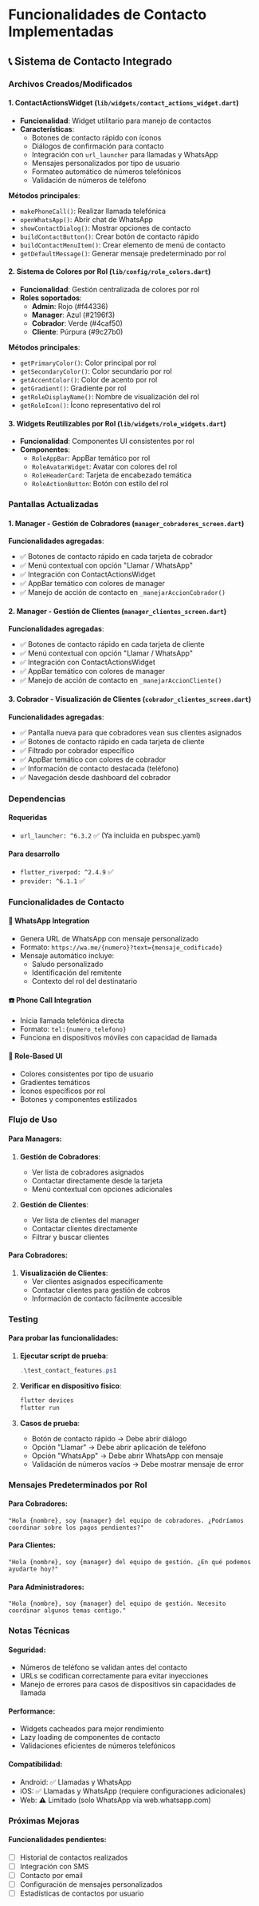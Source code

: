 # Funcionalidades de Contacto Implementadas

## 📞 Sistema de Contacto Integrado

### Archivos Creados/Modificados

#### 1. ContactActionsWidget (`lib/widgets/contact_actions_widget.dart`)
- **Funcionalidad**: Widget utilitario para manejo de contactos
- **Características**:
  - Botones de contacto rápido con íconos
  - Diálogos de confirmación para contacto
  - Integración con `url_launcher` para llamadas y WhatsApp
  - Mensajes personalizados por tipo de usuario
  - Formateo automático de números telefónicos
  - Validación de números de teléfono

**Métodos principales**:
- `makePhoneCall()`: Realizar llamada telefónica
- `openWhatsApp()`: Abrir chat de WhatsApp
- `showContactDialog()`: Mostrar opciones de contacto
- `buildContactButton()`: Crear botón de contacto rápido
- `buildContactMenuItem()`: Crear elemento de menú de contacto
- `getDefaultMessage()`: Generar mensaje predeterminado por rol

#### 2. Sistema de Colores por Rol (`lib/config/role_colors.dart`)
- **Funcionalidad**: Gestión centralizada de colores por rol
- **Roles soportados**:
  - **Admin**: Rojo (#f44336)
  - **Manager**: Azul (#2196f3)  
  - **Cobrador**: Verde (#4caf50)
  - **Cliente**: Púrpura (#9c27b0)

**Métodos principales**:
- `getPrimaryColor()`: Color principal por rol
- `getSecondaryColor()`: Color secundario por rol
- `getAccentColor()`: Color de acento por rol
- `getGradient()`: Gradiente por rol
- `getRoleDisplayName()`: Nombre de visualización del rol
- `getRoleIcon()`: Ícono representativo del rol

#### 3. Widgets Reutilizables por Rol (`lib/widgets/role_widgets.dart`)
- **Funcionalidad**: Componentes UI consistentes por rol
- **Componentes**:
  - `RoleAppBar`: AppBar temático por rol
  - `RoleAvatarWidget`: Avatar con colores del rol
  - `RoleHeaderCard`: Tarjeta de encabezado temática
  - `RoleActionButton`: Botón con estilo del rol

### Pantallas Actualizadas

#### 1. Manager - Gestión de Cobradores (`manager_cobradores_screen.dart`)
**Funcionalidades agregadas**:
- ✅ Botones de contacto rápido en cada tarjeta de cobrador
- ✅ Menú contextual con opción "Llamar / WhatsApp"
- ✅ Integración con ContactActionsWidget
- ✅ AppBar temático con colores de manager
- ✅ Manejo de acción de contacto en `_manejarAccionCobrador()`

#### 2. Manager - Gestión de Clientes (`manager_clientes_screen.dart`)
**Funcionalidades agregadas**:
- ✅ Botones de contacto rápido en cada tarjeta de cliente
- ✅ Menú contextual con opción "Llamar / WhatsApp"
- ✅ Integración con ContactActionsWidget
- ✅ AppBar temático con colores de manager
- ✅ Manejo de acción de contacto en `_manejarAccionCliente()`

#### 3. Cobrador - Visualización de Clientes (`cobrador_clientes_screen.dart`)
**Funcionalidades agregadas**:
- ✅ Pantalla nueva para que cobradores vean sus clientes asignados
- ✅ Botones de contacto rápido en cada tarjeta de cliente
- ✅ Filtrado por cobrador específico
- ✅ AppBar temático con colores de cobrador
- ✅ Información de contacto destacada (teléfono)
- ✅ Navegación desde dashboard del cobrador

### Dependencias

#### Requeridas
- `url_launcher: ^6.3.2` ✅ (Ya incluida en pubspec.yaml)

#### Para desarrollo
- `flutter_riverpod: ^2.4.9` ✅
- `provider: ^6.1.1` ✅

### Funcionalidades de Contacto

#### 📱 WhatsApp Integration
- Genera URL de WhatsApp con mensaje personalizado
- Formato: `https://wa.me/{numero}?text={mensaje_codificado}`
- Mensaje automático incluye:
  - Saludo personalizado
  - Identificación del remitente
  - Contexto del rol del destinatario

#### ☎️ Phone Call Integration
- Inicia llamada telefónica directa
- Formato: `tel:{numero_telefono}`
- Funciona en dispositivos móviles con capacidad de llamada

#### 🎨 Role-Based UI
- Colores consistentes por tipo de usuario
- Gradientes temáticos
- Íconos específicos por rol
- Botones y componentes estilizados

### Flujo de Uso

#### Para Managers:
1. **Gestión de Cobradores**:
   - Ver lista de cobradores asignados
   - Contactar directamente desde la tarjeta
   - Menú contextual con opciones adicionales

2. **Gestión de Clientes**:
   - Ver lista de clientes del manager
   - Contactar clientes directamente
   - Filtrar y buscar clientes

#### Para Cobradores:
1. **Visualización de Clientes**:
   - Ver clientes asignados específicamente
   - Contactar clientes para gestión de cobros
   - Información de contacto fácilmente accesible

### Testing

#### Para probar las funcionalidades:
1. **Ejecutar script de prueba**:
   ```powershell
   .\test_contact_features.ps1
   ```

2. **Verificar en dispositivo físico**:
   ```bash
   flutter devices
   flutter run
   ```

3. **Casos de prueba**:
   - Botón de contacto rápido → Debe abrir diálogo
   - Opción "Llamar" → Debe abrir aplicación de teléfono
   - Opción "WhatsApp" → Debe abrir WhatsApp con mensaje
   - Validación de números vacíos → Debe mostrar mensaje de error

### Mensajes Predeterminados por Rol

#### Para Cobradores:
```
"Hola {nombre}, soy {manager} del equipo de cobradores. ¿Podríamos coordinar sobre los pagos pendientes?"
```

#### Para Clientes:
```
"Hola {nombre}, soy {manager} del equipo de gestión. ¿En qué podemos ayudarte hoy?"
```

#### Para Administradores:
```
"Hola {nombre}, soy {manager} del equipo de gestión. Necesito coordinar algunos temas contigo."
```

### Notas Técnicas

#### Seguridad:
- Números de teléfono se validan antes del contacto
- URLs se codifican correctamente para evitar inyecciones
- Manejo de errores para casos de dispositivos sin capacidades de llamada

#### Performance:
- Widgets cacheados para mejor rendimiento
- Lazy loading de componentes de contacto
- Validaciones eficientes de números telefónicos

#### Compatibilidad:
- Android: ✅ Llamadas y WhatsApp
- iOS: ✅ Llamadas y WhatsApp (requiere configuraciones adicionales)
- Web: ⚠️ Limitado (solo WhatsApp vía web.whatsapp.com)

### Próximas Mejoras

#### Funcionalidades pendientes:
- [ ] Historial de contactos realizados
- [ ] Integración con SMS
- [ ] Contacto por email
- [ ] Configuración de mensajes personalizados
- [ ] Estadísticas de contactos por usuario
